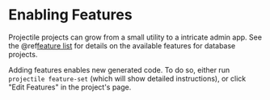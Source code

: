 # Enabling Features

Projectile projects can grow from a small utility to a intricate admin app. 
See the @ref[feature list](../codegen/database.md) for details on the available features for database projects. 

Adding features enables new generated code. To do so, either run `projectile feature-set` (which will show detailed instructions), or click "Edit Features" in the project's page.
